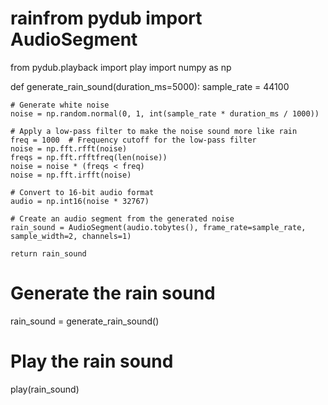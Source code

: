 # rainfrom pydub import AudioSegment
from pydub.playback import play
import numpy as np

def generate_rain_sound(duration_ms=5000):
    sample_rate = 44100
    
    # Generate white noise
    noise = np.random.normal(0, 1, int(sample_rate * duration_ms / 1000))
    
    # Apply a low-pass filter to make the noise sound more like rain
    freq = 1000  # Frequency cutoff for the low-pass filter
    noise = np.fft.rfft(noise)
    freqs = np.fft.rfftfreq(len(noise))
    noise = noise * (freqs < freq)
    noise = np.fft.irfft(noise)
    
    # Convert to 16-bit audio format
    audio = np.int16(noise * 32767)
    
    # Create an audio segment from the generated noise
    rain_sound = AudioSegment(audio.tobytes(), frame_rate=sample_rate, sample_width=2, channels=1)
    
    return rain_sound

# Generate the rain sound
rain_sound = generate_rain_sound()

# Play the rain sound
play(rain_sound)
